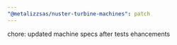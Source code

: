 ```yaml
---
"@metalizzsas/nuster-turbine-machines": patch
---
```


chore: updated machine specs after tests ehancements
